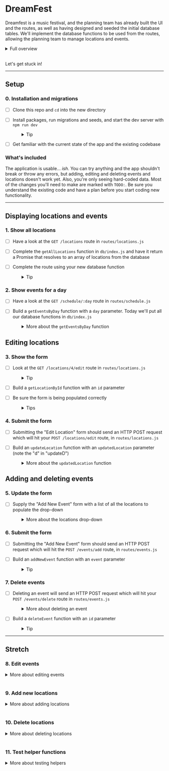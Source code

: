 # DreamFest

Dreamfest is a music festival, and the planning team has already built the UI and the routes, as well as having designed and seeded the initial database tables. We'll implement the database functions to be used from the routes, allowing the planning team to manage locations and events.

<details>
  <summary>Full overview</summary>

  You've just landed your first dev role and you're responsible for creating an app that manages DreamFest, a wholesome three day festival that offers attendees daily yoga and meditation, arts and crafts, healthy eateries, wellbeing workshops and sweet beats.

  Your app needs to give the festival organisers the ability to add **locations** and to add **events** at those locations. As plans change, they will also need to be able to add, edit and delete events.

  Fortunately, the team has already confirmed the venue and dates so they know how many locations they need. They have also confirmed some partners and bands so they can begin slotting them in when your app is ready. The current planning has been prepared as seed data for your database.

  The design team has worked up the UI and routes, but they haven't yet connected them to the database. That's where you come in. You'll implement the database functions to be used from the routes.
</details>
<br />

Let's get stuck in!

----

## Setup

### 0. Installation and migrations

- [ ] Clone this repo and `cd` into the new directory
- [ ] Install packages, run migrations and seeds, and start the dev server with `npm run dev`
  <details style="padding-left: 2em">
    <summary>Tip</summary>

    Commands might look like this:

    ```
    npm i
    npm run knex migrate:latest
    npm run knex seed:run
    npm run dev
    ```

    This will create and populate the database with the existing migrations and seeds, and start the server with `nodemon`.
  </details>

- [ ] Get familiar with the current state of the app and the existing codebase

### What's included

The application is usable... _ish_. You can try anything and the app shouldn't break or throw any errors, but adding, editing and deleting events and locations doesn't work yet. Also, you're only seeing hard-coded data. Most of the changes you'll need to make are marked with `TODO:`. Be sure you understand the existing code and have a plan before you start coding new functionality.

----

## Displaying locations and events

### 1. Show all locations

- [ ] Have a look at the `GET /locations` route in `routes/locations.js`
- [ ] Complete the `getAllLocations` function in `db/index.js` and have it return a Promise that resolves to an array of locations from the database
- [ ] Complete the route using your new database function
  <details style="padding-left: 2em">
    <summary>Tip</summary>
    
    Don't forget to put the `viewData` and `res.render` call in your callback once you have the locations from the database
  </details>

### 2. Show events for a day

- [ ] Have a look at the `GET /schedule/:day` route in `routes/schedule.js`
- [ ] Build a `getEventsByDay` function with a `day` parameter. Today we'll put all our database functions in `db/index.js`
  <details style="padding-left: 2em">
    <summary>More about the <code>getEventsByDay</code> function</summary>

  1. JOIN the `events` and `locations` tables WHERE `events.location_id = locations.id`
  2. Filter (`where`) the results for only events where the day matches. Remember to pass the `day` when you call your function!
  3. Note that the `events` and `locations` tables both have `name`, `description`, and `id` columns. How can you specify which one to use when? What is the shape of the data that the handlebars template is expecting? **Hint: look at the shape of the hard-coded sample data**

    If some data isn't displaying in the app, try using `console.log` to look at your data, so that you can compare it to the sample data
      
    * In particular, if you're sending the `day` property correctly, then the heading in the app should say "Events: Friday", "Events: Saturday" or "Events: Sunday". If it just says "Events:", take another look at your data!
  </details>

## Editing locations

### 3. Show the form

- [ ] Look at the `GET /locations/4/edit` route in `routes/locations.js`
  <details style="padding-left: 2em">
    <summary>Tip</summary>
    
    This route supplies the current data to the form, ready for the user to edit it.
  </details>

- [ ] Build a `getLocationById` function with an `id` parameter
- [ ] Be sure the form is being populated correctly
  <details style="padding-left: 2em">
    <summary>Tips</summary>

    * If it's not working, try the trouble-shooting strategies from section 2
    * Can `.first()` help you here? 
  </details>

### 4. Submit the form

- [ ] Submitting the "Edit Location" form should send an HTTP POST request which will hit your `POST /locations/edit` route, in `routes/locations.js`
- [ ] Build an `updateLocation` function with an `updatedLocation` parameter (note the "d" in "updateD")
  <details style="padding-left: 2em">
    <summary>More about the <code>updatedLocation</code> function</summary>

    If you find yourself struggling with the `updatedLocation` (object) parameter, you might start by using `id`, `name` and `description` parameters instead.

    * UPDATE the `locations` table with the updated location details
    * Be sure `res.redirect('/locations')` is inside your `.then` function. This will take the user back to the main locations page instead of leaving them on the page with the edit form .
  </details>

## Adding and deleting events

### 5. Update the form

- [ ] Supply the "Add New Event" form with a list of all the locations to populate the drop-down
  <details style="padding-left: 2em">
    <summary>More about the locations drop-down</summary>
    
    Currently the options are hard-coded, but we want them to come from the database (the days of the week are hard-coded too, but we're not going to change those). The `GET /events/add/:day` route in `routes/events.js` needs to obtain the list of locations from the database, and supply them to the form. 
    
    You've already written a `getAllLocations` function, now use it in your route. 
    * Does your form need the location descriptions? Will it work if you include them anyway (so that you don't need to change your function)? 
    * Be sure `res.render('addEvent', viewData)` is inside your `.then` function
  </details>

### 6. Submit the form

- [ ] Submitting the "Add New Event" form should send an HTTP POST request which will hit the `POST /events/add` route, in `routes/events.js`
- [ ] Build an `addNewEvent` function with an `event` parameter
  <details style="padding-left: 2em">
    <summary>Tip</summary>
  
    Be sure to redirect to the `/schedule/:day` route from inside your `.then` function.
  </details>

### 7. Delete events

- [ ] Deleting an event will send an HTTP POST request which will hit your `POST /events/delete` route in `routes/events.js`
  <details style="padding-left: 2em">
    <summary>More about deleting an event</summary>
    
    Within the site, you will find the delete button on the same page you edit an event

    * Note that the "Edit event" page is currently displaying hard-coded details in the form (you'll fix this in the next step), but to check if this page is correct at this stage, click "Edit event" on (for example) the "Cutest Puppy Awards" card, you should then find yourself at `/events/4/edit`, 4 being the id of the event (as seen in your seeds). 
    * The "Delete event" button should be able to delete "Cutest Puppy Awards" (id 4) even though the displayed details are for "Slushie Apocalypse I" as you will find it uses the id provided by the url, not the hardcoded data.
  </details>

- [ ] Build a `deleteEvent` function with an `id` parameter
  <details style="padding-left: 2em">
    <summary>Tip</summary>

    Be sure to redirect to the `/schedule/:day` route from inside your `.then` function.
  </details>

----

## Stretch

### 8. Edit events

<details>
  <summary>More about editing events</summary>

  **Show the form**

  1. Look at the `GET /events/:id/edit` route in `routes/events.js`. This route supplies the current data to the "Edit Event" form, ready for the user to edit it.
  2. Build a `getEventById` function with an `id` parameter. Use this in your route. 

  **Update the form**

  3. Like the "Add new event" form above, the "Edit event" form also needs a list of locations from the database. We can use `getAllLocations` for a third time, but this time we need to modify the data before we send it to the form, so that our data records which location is the current location for this event
      * Maybe you could use an array function here? 
  4. Make sure you call `getEventById` first, and then `getAllLocations`
      * You're managing three bits of data here: `days`, `event` and `locations`, how will you manage this data so that each function in the promise chain can see everything it needs to see?
      
  **Submit the form**

  5. Build an `updateEvent` function with an `updatedEvent` parameter
  6. Update `POST /events/edit` in `routes/events.js`
</details>
<br />

### 9. Add new locations

<details>
  <summary>More about adding locations</summary>

  You'll need to create new things in this step, but referring to existing features will help.

  **Show the form**

  1. In `views/showLocations.hbs`, create an "Add Location" link (similar to the "Add Event" link in `views/showDay.hbs`)
  2. Create a new `views/addLocation.hbs` form
      * Look at `views/editLocation.hbs` and `views/addEvent.hbs` for guidance
  3. Create a `GET /locations/add` route in `routes/locations.js` to render `views/addLocation.hbs`

  **Submit the form**

  4. Create `POST /locations/add` in `routes/locations.js`
  5. Build an `addNewLocation` function with a `locationInfo` parameter
    * Don't forget `res.redirect('/locations')`
</details>
<br />

### 10. Delete locations

<details>
  <summary>More about deleting locations</summary>

  You'll need to create new things in this step too, but referring to existing features will help.

  **Create link**

  1. Add a new "Delete" form and button to `views/editLocation.hbs` (see `views/editEvent.hbs`)
      * Pass the `id` as a hidden form field

  **Create route**

  2. Create a `POST /locations/delete` route in `routes/locations.js`
  3. Build a `deleteLocation` function with an `id` parameter
      * Remember your old friend `res.redirect('/locations')`
      * If you delete a location that has an event, what happens to the event? Why?
</details>
<br />

### 11. Test helper functions

<details>
  <summary>More about testing helpers</summary>

  Some tests have been created in `helpers.test.js` but they haven't been written yet. They are just testing the functions exported from `helpers.js` so they should be pretty easy (as far as testing goes). Some of the functionality hasn't been implemented in the helper functions, so you'll need to do that too. Perhaps this is a good time to revisit test-driven development (write the tests before implementing the functionality in `helpers.js`). Remember red, green, refactor!
    * Note that the `validateDay` function will use a `days` parameter if one is supplied, or if not then it will use the hard-coded `eventDays` value (similar to `db = connection` that you've been using in your functions)
</details>
